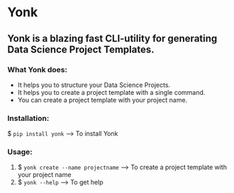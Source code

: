 # Yonk
## Yonk is a blazing fast CLI-utility for generating Data Science Project Templates.

### What Yonk does:

* It helps you to structure your Data Science Projects.
* It helps you to create a project template with a single command.
* You can create a project template with your project name.

### Installation:

$ ```pip install yonk``` --> To install Yonk

### Usage:

1. $ ```yonk create --name projectname``` --> To create a project template with your project name
2. $ ```yonk --help``` --> To get help
